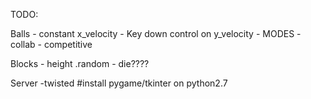 TODO:

Balls
	- constant x_velocity
	- Key down control on y_velocity
	- MODES
		- collab
		- competitive

Blocks
	- height .random 
	- die????

Server
	-twisted 
		#install pygame/tkinter on python2.7